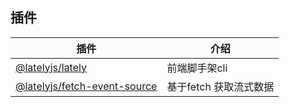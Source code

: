 ## 插件

| 插件                                                                                                                         | 介绍                                                                    |
| ---------------------------------------------------------------------------------------------------------------------------- | ----------------------------------------------------------------------- |
| [@latelyjs/lately](./packages/cli/README.md)                                        | 前端脚手架cli                                          |
| [@latelyjs/fetch-event-source](./packages/fetch-event-source/README.md)                                        | 基于fetch 获取流式数据                                            |